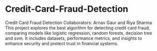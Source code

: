 # Credit-Card-Fraud-Detection
Credit Card Fraud Detection Collaborators: Arnav Gaur and Riya Sharma  This project explores the best algorithm for detecting credit card fraud, comparing models like logistic regression, random forests, decision tree and svm. It includes datasets, performance metrics, and insights to enhance security and protect trust in financial systems.
